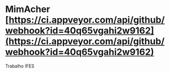 # MimAcher [https://ci.appveyor.com/api/github/webhook?id=40q65vgahi2w9162](https://ci.appveyor.com/api/github/webhook?id=40q65vgahi2w9162)
Trabalho IFES
